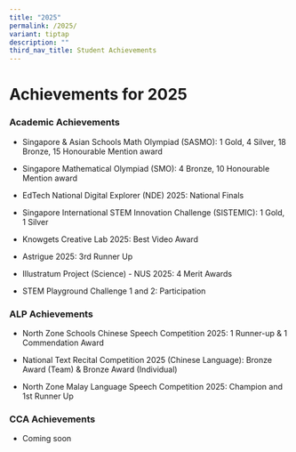 ```yaml
---
title: "2025"
permalink: /2025/
variant: tiptap
description: ""
third_nav_title: Student Achievements
---
```

<h1><strong>Achievements for 2025</strong></h1>
<h3>Academic Achievements</h3>
<ul data-tight="true" class="tight">
<li>
<p>Singapore &amp; Asian Schools Math Olympiad (SASMO): 1 Gold, 4 Silver,
18 Bronze, 15 Honourable Mention award</p>
</li>
<li>
<p>Singapore Mathematical Olympiad (SMO): 4 Bronze, 10 Honourable Mention
award</p>
</li>
<li>
<p>EdTech National Digital Explorer (NDE) 2025: National Finals</p>
</li>
<li>
<p>Singapore International STEM Innovation Challenge (SISTEMIC): 1 Gold,
1 Silver</p>
</li>
<li>
<p>Knowgets Creative Lab 2025: Best Video Award</p>
</li>
<li>
<p>Astrigue 2025: 3rd Runner Up</p>
</li>
<li>
<p>Illustratum Project (Science) - NUS 2025: 4 Merit Awards</p>
</li>
<li>
<p>STEM Playground Challenge 1 and 2: Participation</p>
</li>
</ul>
<h3>ALP Achievements</h3>
<ul data-tight="true" class="tight">
<li>
<p>North Zone Schools Chinese Speech Competition 2025: 1 Runner-up &amp;
1 Commendation Award</p>
</li>
<li>
<p>National Text Recital Competition 2025 (Chinese Language): Bronze Award
(Team) &amp; Bronze Award (Individual)</p>
</li>
<li>
<p>North Zone Malay Language Speech Competition 2025: Champion and 1st Runner
Up</p>
</li>
</ul>
<h3>CCA Achievements</h3>
<ul data-tight="true" class="tight">
<li>
<p>Coming soon</p>
</li>
</ul>
<p></p>
<p></p>